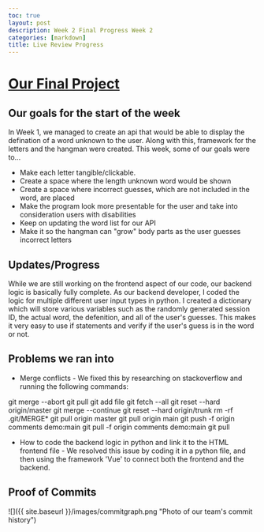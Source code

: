```yaml
---
toc: true
layout: post
description: Week 2 Final Progress Week 2
categories: [markdown]
title: Live Review Progress
---
```


# [Our Final Project](lyntax.ml)

## Our goals for the start of the week

In Week 1, we managed to create an api that would be able to display the defination of a word unknown to the user. Along with this, framework for the letters and the hangman were created. This week, some of our goals were to...

* Make each letter tangible/clickable.
* Create a space where the length unknown word would be shown 
* Create a space where incorrect guesses, which are not included in the word, are placed
* Make the program look more presentable for the user and take into consideration users with disabilities
* Keep on updating the word list for our API
* Make it so the hangman can "grow" body parts as the user guesses incorrect letters

## Updates/Progress

While we are still working on the frontend aspect of our code, our backend logic is basically fully complete. As our backend developer, I coded the logic for multiple different user input types in python. I created a dictionary which will store various variables such as the randomly generated session ID, the actual word, the defenition, and all of the user's guesses. This makes it very easy to use if statements and verify if the user's guess is in the word or not.

## Problems we ran into

* Merge conflicts - We fixed this by researching on stackoverflow and running the following commands:

git merge --abort
git pull
git add file
git fetch --all
git reset --hard origin/master
git merge --continue
git reset --hard origin/trunk
rm -rf .git/MERGE*
git pull origin master
git pull origin main
git push -f origin comments demo:main
git pull -f origin comments demo:main
git pull

* How to code the backend logic in python and link it to the HTML frontend file - We resolved this issue by coding it in a python file, and then using the framework 'Vue' to connect both the frontend and the backend.

## Proof of Commits

![]({{ site.baseurl }}/images/commitgraph.png "Photo of our team's commit history")